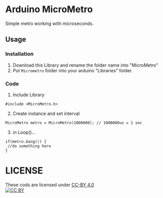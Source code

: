 # Arduino MicroMetro

Simple metro working with microseconds.  

## Usage
### Installation
1. Download this Library and rename the folder name into "MicroMetro"
2. Put `Micrometro` folder into your arduino "Libraries" folder.


### Code
1. Include Library
```
#include <MicroMetro.h>
```

2. Create instance and set interval
```
MicroMetro metro = MicroMetro(1000000);	// 1000000us = 1 sec
```

3. in Loop()...
```
if(metro.bang()) {
 //do something here
}
```


# LICENSE  
These cods are licensed under [CC-BY 4.0](https://creativecommons.org/licenses/by/4.0/)    
[![CC BY](https://i.creativecommons.org/l/by/4.0/88x31.png "CC BY")](https://creativecommons.org/licenses/by/4.0/)

